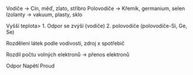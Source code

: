 Vodiče -> Cín, měď, zlato, stříbro
Polovodiče -> Křemík, germanium, selen
Izolanty -> vakuum, plasty, sklo


Vyšší teplota> 1. Odpor se zvýší (vodiče)
                         2. polovodiče (polovodiče-Si, Ge, Se)
						 																																
Rozdělení látek podle vodivosti,
zdroj x spotřebič

Rozdíl počtu volných elektronů ->  přenos elektronů

Odpor 
Napětí
Proud
